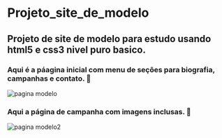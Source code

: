 # Projeto_site_de_modelo
## Projeto de site de modelo para estudo usando html5 e css3 nivel puro basico.
### Aqui é a páagina inicial com menu de seções para biografia, campanhas e contato. 🙌
![pagina modelo](https://user-images.githubusercontent.com/104743286/196510621-6f5735e1-fed6-4e4d-aecf-952dc001d50d.png)
### Aqui a página de campanha com imagens inclusas. 🙌
![pagina modelo2](https://user-images.githubusercontent.com/104743286/196510628-eb8fc02d-269f-4ea6-917d-622dbfc6ab87.png)
